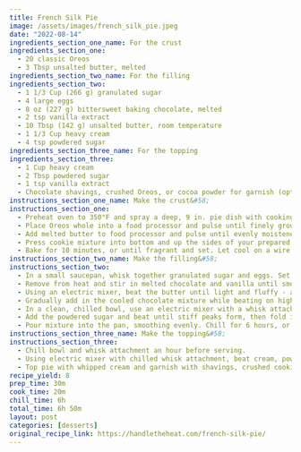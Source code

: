```yaml
---
title: French Silk Pie
image: /assets/images/french_silk_pie.jpeg
date: "2022-08-14"
ingredients_section_one_name: For the crust
ingredients_section_one:
  - 20 classic Oreos
  - 3 Tbsp unsalted butter, melted
ingredients_section_two_name: For the filling
ingredients_section_two:
  - 1 1/3 Cup (266 g) granulated sugar
  - 4 large eggs
  - 8 oz (227 g) bittersweet baking chocolate, melted
  - 2 tsp vanilla extract
  - 10 Tbsp (142 g) unsalted butter, room temperature
  - 1 1/3 Cup heavy cream
  - 4 tsp powdered sugar
ingredients_section_three_name: For the topping
ingredients_section_three:
  - 1 Cup heavy cream
  - 2 Tbsp powdered sugar
  - 1 tsp vanilla extract
  - Chocolate shavings, crushed Oreos, or cocoa powder for garnish (optional)
instructions_section_one_name: Make the crust&#58;
instructions_section_one:
  - Preheat oven to 350°F and spray a deep, 9 in. pie dish with cooking spray.
  - Place Oreos whole into a food processor and pulse until finely ground.
  - Add melted butter to food processor and pulse until evenly moistened.
  - Press cookie mixture into bottom and up the sides of your prepared pie dish.
  - Bake for 10 minutes, or until fragrant and set. Let cool on a wire rack.
instructions_section_two_name: Make the filling&#58;
instructions_section_two:
  - In a small saucepan, whisk together granulated sugar and eggs. Set over medium-low heat and cook, whisking constantly, until the mixture reaches 160°F and coats the back of a metal spoon.
  - Remove from heat and stir in melted chocolate and vanilla until smooth. Cool until bowl is warm (but not hot) to the touch, stirring occassionally.
  - Using an electric mixer, beat the butter until light and fluffy - about 2-3 minutes.
  - Gradually add in the cooled chocolate mixture while beating on high speed for 5 minutes, or until light and fluffy.
  - In a clean, chilled bowl, use an electric mixer with a whisk attachment to beat the cream until it begins to thicken.
  - Add the powdered sugar and beat until stiff peaks form, then fold in the cooled chocolate mixture.
  - Pour mixture into the pan, smoothing evenly. Chill for 6 hours, or up to 2 days.
instructions_section_three_name: Make the topping&#58;
instructions_section_three:
  - Chill bowl and whisk attachment an hour before serving.
  - Using electric mixer with chilled whisk attachment, beat cream, powdered sugar, and vanilla on high speed until stiff peaks form.
  - Top pie with whipped cream and garnish with shavings, crushed cookies, or cocoa powder if desired.
recipe_yield: 8
prep_time: 30m
cook_time: 20m
chill_time: 6h
total_time: 6h 50m
layout: post
categories: [desserts]
original_recipe_link: https://handletheheat.com/french-silk-pie/
---
```

